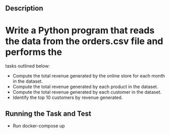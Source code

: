 ## Description

# Write a Python program that reads the data from the orders.csv file and performs the
tasks outlined below:

- Compute the total revenue generated by the online store for each month in the dataset.
- Compute the total revenue generated by each product in the dataset.
- Compute the total revenue generated by each customer in the
dataset.
- Identify the top 10 customers by revenue generated.

## Running the Task and Test

- Run docker-compose up
